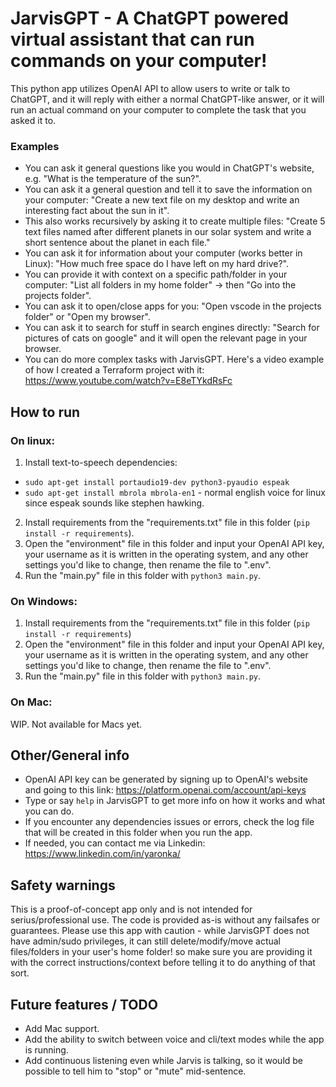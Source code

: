 # JarvisGPT - A ChatGPT powered virtual assistant that can run commands on your computer!

This python app utilizes OpenAI API to allow users to write or talk to ChatGPT, and it will reply with either a normal
ChatGPT-like answer, or it will run an actual command on your computer to complete the task that you asked it to. 

### Examples
- You can ask it general questions like you would in ChatGPT's website, e.g. "What is the temperature of the sun?".
- You can ask it a general question and tell it to save the information on your computer: "Create a new text file on my desktop and write an interesting fact about the sun in it".
- This also works recursively by asking it to create multiple files: "Create 5 text files named after different planets in our solar system and write a short sentence about the planet in each file."
- You can ask it for information about your computer (works better in Linux): "How much free space do I have left on my hard drive?".
- You can provide it with context on a specific path/folder in your computer: "List all folders in my home folder" -> then "Go into the projects folder".
- You can ask it to open/close apps for you: "Open vscode in the projects folder" or "Open my browser".
- You can ask it to search for stuff in search engines directly: "Search for pictures of cats on google" and it will open the relevant page in your browser. 
- You can do more complex tasks with JarvisGPT. Here's a video example of how I created a Terraform project with it: https://www.youtube.com/watch?v=E8eTYkdRsFc


## How to run

### On linux:
1. Install text-to-speech dependencies:
  - `sudo apt-get install portaudio19-dev python3-pyaudio espeak`
  - `sudo apt-get install mbrola mbrola-en1` - normal english voice for linux since espeak sounds like stephen hawking. 
2. Install requirements from the "requirements.txt" file in this folder (`pip install -r requirements`).
3. Open the "environment" file in this folder and input your OpenAI API key, your username as it is written in the operating system, and any other settings you'd like to change, then rename the file to ".env".
4. Run the "main.py" file in this folder with `python3 main.py`.

### On Windows:
1. Install requirements from the "requirements.txt" file in this folder (`pip install -r requirements`)
2. Open the "environment" file in this folder and input your OpenAI API key, your username as it is written in the operating system, and any other settings you'd like to change, then rename the file to ".env".
3. Run the "main.py" file in this folder with `python3 main.py`.

### On Mac:
WIP. Not available for Macs yet. 


## Other/General info
- OpenAI API key can be generated by signing up to OpenAI's website and going to this link: https://platform.openai.com/account/api-keys
- Type or say `help` in JarvisGPT to get more info on how it works and what you can do. 
- If you encounter any dependencies issues or errors, check the log file that will be created in this folder when you run the app.
- If needed, you can contact me via Linkedin: https://www.linkedin.com/in/yaronka/

## Safety warnings
This is a proof-of-concept app only and is not intended for serius/professional use. The code is provided as-is without any failsafes or guarantees.
Please use this app with caution - while JarvisGPT does not have admin/sudo privileges, it can still delete/modify/move actual files/folders in your user's home folder! so make sure you are providing it with the correct instructions/context before telling it to do anything of that sort. 


## Future features / TODO
- Add Mac support.
- Add the ability to switch between voice and cli/text modes while the app is running.
- Add continuous listening even while Jarvis is talking, so it would be possible to tell him to "stop" or "mute" mid-sentence.